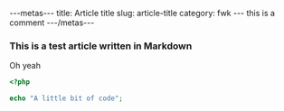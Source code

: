 ---metas---
title: Article title
slug: article-title
category: fwk
--- this is a comment
---/metas---

### This is a test article written in Markdown

Oh yeah


``` php
<?php

echo "A little bit of code";
```
